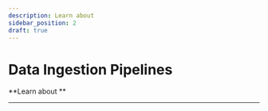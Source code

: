 ```yaml
---
description: Learn about
sidebar_position: 2
draft: true
---
```


# Data Ingestion Pipelines

**Learn about **
<hr />
